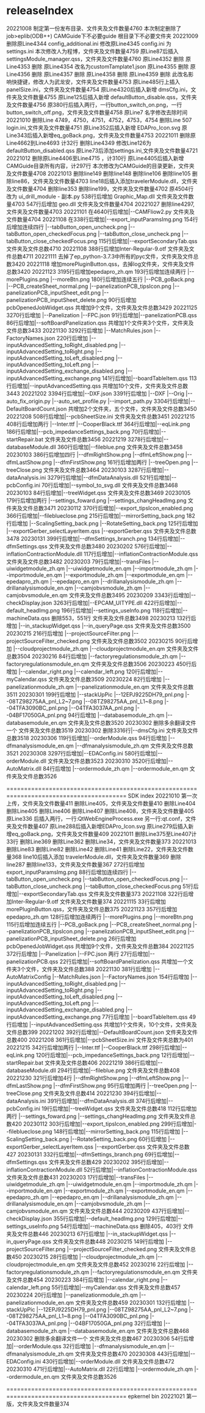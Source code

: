 # releaseIndex
20221008
制定第一份发布目录、文件夹及文件数量4760
本次制定删除了
  job>eplib(ODB++)
  CAMGuide下不必要guide
  根目录下不必要文件夹
20221009
删除原Line4344 config_additional.ini
修改原Line4345 config.ini 为 settings.ini
本次修改人为程博，文件夹及文件数量4759
原Line87后插入 settingsModule_manager.qss，文件夹及文件数量4760
原Line4352 删除
原Line4353 删除
原Line4354 改名为customTamplate1.json
原Line4355 删除
原Line4356 删除
原Line4357 删除
原Line4358 删除
原Line4359 删除
此改名影响快捷键，修改人为武龙安，文件夹及文件数量4753
原Line485行上插入 panelSize.ini，文件夹及文件数量4754
原Line4320后插入新增 dmsCfg.ini，文件夹及文件数量4755
原Line125后插入新增 defaultButton_disable.qss，文件夹及文件数量4756
原380行后插入两行，一行button_switch_on.png，一行button_switch_off.png，文件夹及文件数量4758
原Line7 名字修改去除时间
20221010
删除Line 4749，4750，4751，4752，4753，4754
删除Line 507 login.ini,文件夹及文件数量4751
原Line352后插入新增 EDAPro_Icon.svg
原Line343后插入新增eq_goBack.png，文件夹及文件数量4753
20221011
删除原Line4662到Line4693 计32行
删除Line4349
修改Line126为defaultButton_disabled.qss
原Line73后添加settings.ini,文件夹及文件数量4721
20221012
删除原Line4406至Line4715 ，计310行
原Line4405后插入新增CAMGuide目录所有内容，计297行
本次修改为CAMGuide的目录更新，文件夹及文件数量4708
20221013
删除line149
删除line148
删除line106
删除line105
删除line86，文件夹及文件数量4703
line18后插入添加travelerModule.dll，文件夹及文件数量4704
删除line353
删除line199，文件夹及文件数量4702
原4504行 改为  ui_drill_module - 副本.py
538行后增加  Graphic_Map.dll   文件夹及文件数量4703
547行后增加  geo.dll  文件夹及文件数量4704
20221027
删除line4297,文件夹及文件数量4703
20221101
在4640行后增加|--CAMFliow2.py 文件夹及文件数量4704
20221108
在338行后增加|--export_inputParamsImg.png
154行后增加连续四行
|--tabButton_open_uncheck.png
|--tabButton_open_checkedFocus.png
|--tabButton_close_uncheck.png
|--tabButton_close_checkedFocus.png
115行后增加|--exportSecondaryTab.qss
文件夹及文件总数4710
20221108
388行后增加Inter-Regular-9.otf 文件夹及文件总数4711
20221111
去掉了ep_python-3.7.3中所有的pyc文件，文件夹及文件总数3420
20221118
增加morePluginButton.qss，去掉log文件夹，文件夹及文件总数3420
20221123
3195行后增加epedapro_zh.qm
193行后增加连续两行
|--morePlugins.png
|--moreBtn.png
180行后增加连续五行
|--PCB_goBack.png
|--PCB_createSheet_normal.png
|--panelizationPCB_tipsIcon.png
|--panelizationPCB_inputSheet_edit.png
|--panelizationPCB_inputSheet_delete.png
90行后增加pcbOpenedJobWidget.qss
共增加9个文件，文件夹及文件总数3429
20221125
3270行后增加
|--Panelization
  |--FPC.json
91行后增加|--panelizationPCB.qss
86行后增加|--softBoardPanelization.qss
共增加1个文件夹3个文件，文件夹及文件总数3433
20221130
3292行后增加
|--MatchRules.json
|--FactoryNames.json
220行后增加
|--inputAdvancedSetting_toRight_disabled.png
|--inputAdvancedSetting_toRight.png
|--inputAdvancedSetting_toLeft_disabled.png
|--inputAdvancedSetting_toLeft.png
|--inputAdvancedSetting_exchange_disabled.png
|--inputAdvancedSetting_exchange.png
141行后增加|--boardTableItem.qss
113行后增加|--inputAdvancedSetting.qss
共增加10个文件，文件夹及文件总数3443
20221202
3394行后增加|--DXF.json
3391行后增加
|--DXF
  |--Orig
    |--auto_fix_origin.py
    |--auto_set_profile.py
    |--import_path.py
3304行后增加|--DefaultBoardCount.json
共增加2个文件夹，五个文件，文件夹及文件总数3450
20221208
508行后增加|--pcbSheetSize.ini
文件夹及文件总数3451
20221215
408行后增加两行
|--Inter.ttf
|--CooperBlack.ttf
364行后增加|--eqLink.png
186行后增加|--pcb_impedanceSettings_back.png
70行后增加|--startRepair.bat
文件夹及文件总数3456
20221219
3278行后增加|--databaseModule.dll
360行后增加|--fileblue.png
文件夹及文件总数3458
20230103
386行后增加四行
|--dfmRightShow.png
|--dfmLeftShow.png
|--dfmLastShow.png
|--dfmFirstShow.png
161行后增加两行
|--treeOpen.png
|--treeClose.png
文件夹及文件总数3464
20230103
3287行后增加|--dataAnalysis.ini
3279行后增加|--dfmDataAnalysis.dll
521行后增加|--pcbConfig.ini
70行后增加|--symbol_to_svg.dll
文件夹及文件总数3468
20230103
84行后增加|--treeWidget.qss
文件夹及文件总数3469
20230105
179行后增加两行
|--settings_foward.png
|--settings_changHeadImg.png
文件夹及文件总数3471
20230112
370行后增加|--export_tipsIcon_enabled.png
366行后增加|--fileblueclose.png
215行后增加|--mirrorSetting_back.png
182行后增加
|--ScalingSetting_back.png
|--RotateSetting_back.png
125行后增加
|--exportGerber_selectLayerItem.qss
|--exportGerber.qss
文件夹及文件总数3478
20230131
399行后增加|--dfmSettings_branch.png
134行后增加|--dfmSettings.qss
文件夹及文件总数3480
20230202
576行后增加|--inflationContractionModule.dll
117行后增加|--inflationContractionModule.qss
文件夹及文件总数3482
20230203
79行后增加|--transFiles
             |--uiwidgetmodule_zh.qm
             |--uiwidgetmodule_en.qm
             |--importmodule_zh.qm
             |--importmodule_en.qm
             |--exportmodule_zh.qm
             |--exportmodule_en.qm
             |--epedapro_zh.qm
             |--epedapro_en.qm
             |--drillanalysismodule_zh.qm
             |--drillanalysismodule_en.qm
             |--camjobvsmodule_zh.qm
             |--camjobvsmodule_en.qm
文件夹及文件总数3495
20230209
3343行后增加|--checkDisplay.json
3263行后增加|--EPCAM_UITYPE.dll
422行后增加|--default_headImg.png
196行后增加|--settings_useInfo.png
118行后增加|--machineData.qss
删除553，551行
文件夹及文件总数3498
20230213
132行后增加
|--in_stackupWidget.qss
|--in_queryPage.qss
文件夹及文件总数3500
20230215
216行后增加
|--projectSourceFilter.png
|--projectSourceFilter_checked.png
文件夹及文件总数3502
20230215
90行后增加
|--cloudprojectmodule_zh.qm
|--cloudprojectmodule_en.qm
文件夹及文件总数3504
20230216
84行后增加
|--factoryregulationsmodule_zh.qm
|--factoryregulationsmodule_en.qm
文件夹及文件总数3506
20230223
450行后增加
|--calendar_right.png
|--calendar_left.png
120行后增加|--myCalendar.qss
文件夹及文件总数3509
20230224
82行后增加
|--panelizationmodule_zh.qm
|--panelizationmodule_en.qm
文件夹及文件总数3511
20230301
199行后增加 
|--stackUpPic
   |--12EPJ9225DH79_pnl.png
   |--08TZ98275AA_pnl_L2~7.png
   |--08TZ98275AA_pnl_L1~8.png
   |--04TFA3090BC_pnl.png
   |--04TFA3037AA_pnl.png
   |--04BF17050GA_pnl.png
94行后增加
|--databasemodule_zh.qm
|--databasemodule_en.qm
文件夹及文件总数3520
20230302
 删除多余翻译文件一个
 文件夹及文件总数3519
 20230302
 删除3316行|--dmsCfg.ini
 文件夹及文件总数3518
20230306
119行后增加|--orderModule.qss
94行后增加
|--dfmanalysismodule_en.qm
|--dfmanalysismodule_zh.qm
文件夹及文件总数3521
20230308
3297行后增加|--EDAConfig.ini
580行后增加|--orderModule.dll
文件夹及文件总数3523
20230310
3520行后增加|--AutoMatrix.dll
84行后增加
|--ordermodule_zh.qm
|--ordermodule_en.qm
文件夹及文件总数3526
 

========================================================================================
SDK index
20221010
第一次上传，文件夹及文件数量411
删除Line405，文件夹及文件数量410
删除Line404
删除Line405
删除Line406
删除Line407
删除Line408，文件夹及文件数量405
原Line336 后插入两行，一行:QtWebEngineProcess.exe 另一行:qt.conf，文件夹及文件数量407
原Line288后插入新增EDAPro_Icon.svg
原Line279后插入新增eq_goBack.png，文件夹及文件数量409
20221011
删除Line375至Line407计33行
删除Line369
删除Line362
删除Line34，文件夹及文件数量373
20221013
删除Line83
删除Line82
删除Line42
删除Line41
删除Line22，文件夹及文件数量368
line10后插入添加 travelerModule.dll，文件夹及文件数量369
删除line287
删除line133，文件夹及文件数量367
272行后增加export_inputParamsImg.png 
88行后增加连续四行
|--tabButton_open_uncheck.png
|--tabButton_open_checkedFocus.png
|--tabButton_close_uncheck.png
|--tabButton_close_checkedFocus.png
51行后增加|--exportSecondaryTab.qss  文件夹及文件数量373
20221108
322行后增加Inter-Regular-9.otf 文件夹及文件数量374
20221115
33行后增加morePluginButton.qss，文件夹及文件总数375
20221123
357行后增加epedapro_zh.qm
128行后增加连续两行
|--morePlugins.png
|--moreBtn.png
115行后增加连续五行
|--PCB_goBack.png
|--PCB_createSheet_normal.png
|--panelizationPCB_tipsIcon.png
|--panelizationPCB_inputSheet_edit.png
|--panelizationPCB_inputSheet_delete.png
26行后增加pcbOpenedJobWidget.qss
共增加9个文件，文件夹及文件总数384
20221125
372行后增加
|--Panelization
  |--FPC.json 两行
27行后增加|--panelizationPCB.qss
22行后增加|--softBoardPanelization.qss
共增加一个文件夹3个文件，文件夹及文件总数388
20221130
381行后增加
|--AutoMatrixConfig
  |--MatchRules.json
  |--FactoryNames.json
154行后增加
|--inputAdvancedSetting_toRight_disabled.png
|--inputAdvancedSetting_toRight.png
|--inputAdvancedSetting_toLeft_disabled.png
|--inputAdvancedSetting_toLeft.png
|--inputAdvancedSetting_exchange_disabled.png
|--inputAdvancedSetting_exchange.png
77行后增加 |--boardTableItem.qss
49行后增加 |--inputAdvancedSetting.qss
共增加1个文件夹，10个文件，文件夹及文件总数399
20221202
392行后增加|--DefaultBoardCount.json
文件夹及文件总数400
20221208
361行后增加|--pcbSheetSize.ini
文件及文件夹总数为401
20221215
342行后增加两行
|--Inter.ttf
|--CooperBlack.ttf
298行后增加|--eqLink.png
120行后增加|--pcb_impedanceSettings_back.png
12行后增加|--startRepair.bat
文件夹及文件总数406
20221219
386行后增加|--databaseModule.dll
294行后增加|--fileblue.png
文件夹及文件总数408
20221230
321行后增加4行
|--dfmRightShow.png
|--dfmLeftShow.png
|--dfmLastShow.png
|--dfmFirstShow.png
95行后增加两行
|--treeOpen.png
|--treeClose.png
文件夹及文件总数414
20221230
394行后增加|--dataAnalysis.ini
391行后增加|--dfmDataAnalysis.dll
374行后增加|--pcbConfig.ini
19行后增加|--treeWidget.qss
文件夹及文件总数418
112行后增加两行
|--settings_foward.png
|--settings_changHeadImg.png
文件夹及文件总数420
20230112
303行后增加|--export_tipsIcon_enabled.png
299行后增加|--fileblueclose.png
148行后增加|--mirrorSetting_back.png
115行后增加
|--ScalingSetting_back.png
|--RotateSetting_back.png
60行后增加
|--exportGerber_selectLayerItem.qss
|--exportGerber.qss
文件夹及文件总数427
20230131
332行后增加|--dfmSettings_branch.png
69行后增加|--dfmSettings.qss
文件夹及文件总数429
20230202
395行后增加|--inflationContractionModule.dll
52行后增加|--inflationContractionModule.qss
文件夹及文件总数431
20230203
17行后增加|--transFiles
             |--uiwidgetmodule_zh.qm
             |--uiwidgetmodule_en.qm
             |--importmodule_zh.qm
             |--importmodule_en.qm
             |--exportmodule_zh.qm
             |--exportmodule_en.qm
             |--epedapro_zh.qm
             |--epedapro_en.qm
             |--drillanalysismodule_zh.qm
             |--drillanalysismodule_en.qm
             |--camjobvsmodule_zh.qm
             |--camjobvsmodule_en.qm
文件夹及文件总数444
20230209
437行后增加|--checkDisplay.json
355行后增加|--default_headImg.png
129行后增加|--settings_useInfo.png
54行后增加|--machineData.qss
删除405，403行
文件夹及文件总数446
20230213
67行后增加
|--in_stackupWidget.qss
|--in_queryPage.qss
文件夹及文件总数448
20230215
149行后增加
|--projectSourceFilter.png
|--projectSourceFilter_checked.png
文件夹及文件总数450
20230215
28行后增加
|--cloudprojectmodule_zh.qm
|--cloudprojectmodule_en.qm
文件夹及文件总数452
20230216
22行后增加
|--factoryregulationsmodule_zh.qm
|--factoryregulationsmodule_en.qm
文件夹及文件总数454
20230223
384行后增加
|--calendar_right.png
|--calendar_left.png
55行后增加|--myCalendar.qss
文件夹及文件总数457
20230224
20行后增加
|--panelizationmodule_zh.qm
|--panelizationmodule_en.qm
文件夹及文件总数459
20230301
132行后增加 
|--stackUpPic
   |--12EPJ9225DH79_pnl.png
   |--08TZ98275AA_pnl_L2~7.png
   |--08TZ98275AA_pnl_L1~8.png
   |--04TFA3090BC_pnl.png
   |--04TFA3037AA_pnl.png
   |--04BF17050GA_pnl.png
32行后增加
|--databasemodule_zh.qm
|--databasemodule_en.qm
文件夹及文件总数468
20230302
 删除多余翻译文件一个
 文件夹及文件总数467
20230306
54行后增加|--orderModule.qss
32行后增加
|--dfmanalysismodule_en.qm
|--dfmanalysismodule_zh.qm
文件夹及文件总数470
20230308
443行后增加|--EDAConfig.ini
430行后增加|--orderModule.dll
文件夹及文件总数472
20230310
471行后增加|--AutoMatrix.dll
22行后增加
|--ordermodule_zh.qm
|--ordermodule_en.qm
文件夹及文件总数3526




========================================================================================
epkernel bin
20221021
第一版，文件夹及文件数量374
